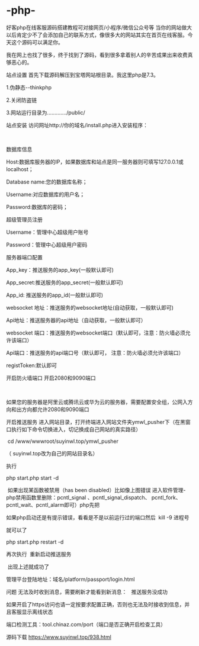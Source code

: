# -php-
好客php在线客服源码搭建教程可对接网页/小程序/微信公众号等
​
当你的网站做大以后肯定少不了会添加自己的联系方式，像很多大的网站其实在首页在线客服。今天这个源码可以满足你。

我在网上也找了很多，终于找到了源码，看到很多拿着别人的辛苦成果出来收费真够恶心的。

站点设置
首先下载源码解压到宝塔网站根目录。我这里php是7.3。

1.伪静态--thinkphp

2.关闭防盗链

3.网站运行目录为............./public/

站点安装
访问网址http://你的域名/install.php进入安装程序：



 

数据库信息

Host:数据库服务器的IP，如果数据库和站点是同一服务器则可填写127.0.0.1或localhost；

Database name:您的数据库名称；

Username:对应数据库的用户名；

Password:数据库的密码；

超级管理员注册

Username：管理中心超级用户账号

Password：管理中心超级用户密码

服务器端口配置

App_key：推送服务的app_key(一般默认即可)

App_secret:推送服务的app_secret(一般默认即可)

App_id: 推送服务的app_id(一般默认即可)

websocket 地址：推送服务的websocket地址(自动获取，一般默认即可)

Api地址：推送服务器的api地址（自动获取，一般默认即可）

websocket 端口：推送服务的websocket端口（默认即可，注意：防火墙必须允许该端口）

Api端口：推送服务的api端口号（默认即可， 注意：防火墙必须允许该端口）

registToken:默认即可

开启防火墙端口
开启2080和9090端口



 

如果您的服务器是阿里云或腾讯云或华为云的服务器，需要配置安全组，公网入方向和出方向都允许2080和9090端口

开启推送服务
进入网站目录，打开终端进入网站文件夹ymwl_pusher下（在黑窗口执行如下命令切换进入，切记换成自己网站的真实路径）

 cd /www/wwwroot/suyinwl.top/ymwl_pusher

（ suyinwl.top改为自己的网站目录名）

执行

php start.php start -d



 如果出现某函数被禁用（has been disabled）比如像上图错误 进入软件管理-php禁用函数里删除：pcntl_signal 、pcntl_signal_dispatch、 pcntl_fork、pcntl_wait、pcntl_alarm即可）php先把

如果php启动还是有提示错误，看看是不是以前运行过的端口然后  kill -9 进程号 

就可以了

php start.php restart -d

再次执行  重新启动推送服务



 出现上述就成功了

管理平台登陆地址：域名/platform/passport/login.html

问题
无法及时收到消息，需要刷新才能看到新消息：   推送服务没成功

如果开启了https访问也请一定按要求配置正确，否则也无法及时接收到信息，并且客服显示离线状态

端口检测工具：tool.chinaz.com/port（端口是否正确开启检查工具）

源码下载
​https://www.suyinwl.top/938.html
